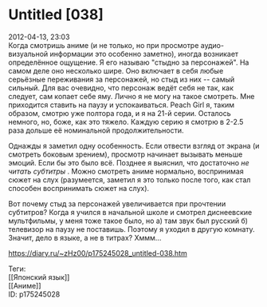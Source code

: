 Untitled [038]
===============

   
 2012-04-13, 23:03   
  Когда смотришь аниме (и не только, но при просмотре аудио-визуальной информации это особенно заметно), иногда возникает определённое ощущение. Я его называю "стыдно за персонажей". На самом деле оно несколько шире. Оно включает в себя любые серьёзные переживания за персонажей, но стыд из них -- самый сильный. Для вас очевидно, что персонаж ведёт себя не так, как следует, сам копает себе яму. Лично я не могу на такое смотреть. Мне приходится ставить на паузу и успокаиваться. Peach Girl я, таким образом, смотрю уже полтора года, и я на 21-й серии. Осталось немного, но, боже, как это тяжело. Каждую серию я смотрю в 2-2.5 раза дольше её номинальной продолжительности.   
   
 Однажды я заметил одну особенность. Если отвести взгляд от экрана (и смотреть боковым зрением), просмотр начинает вызывать меньше эмоций. Если бы это было всё. Позднее я выяснил, что достаточно  *не читать субтитры*  . Можно смотреть аниме нормально, воспринимая сюжет на слух (разумеется, заметил я это только после того, как стал способен воспринимать сюжет на слух).   
   
 Вот почему стыд за персонажей увеличивается при прочтении субтитров? Когда я учился в начальной школе и смотрел диснеевские мультфильмы, у меня тоже такое было, но а) там звук был русский б) телевизор на паузу не поставишь. Поэтому я уходил в другую комнату. Значит, дело в языке, а не в титрах? Хммм...   
    
 <https://diary.ru/~zHz00/p175245028_untitled-038.htm>   
   
 Теги:   
 [[Японский язык]]   
 [[Аниме]]   
 ID: p175245028